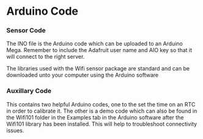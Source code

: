 # Arduino Code

### Sensor Code

The INO file is the Arduino code which can be uploaded to an Arduino Mega. Remember to include
the Adafruit user name and AIO key so that it will connect to the right server.

The libraries used with the Wifi sensor package are standard and can be downloaded unto your computer using the 
Arduino software

### Auxillary Code

This contains two helpful Arduino codes, one to the set the time on an RTC in order to calibrate it. 
The other is a demo code which can also be found in the Wifi101 folder in the Examples tab in the Arduino software
after the Wifi101 library has been installed. This will help to troubleshoot connectivity issues.
